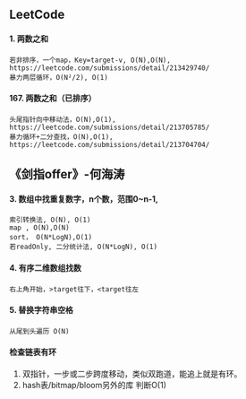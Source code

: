 ## LeetCode
#### 1. 两数之和
```
若非排序，一个map，Key=target-v, O(N),O(N), https://leetcode.com/submissions/detail/213429740/
暴力两层循环，O(N²/2), O(1)
```
#### 167. 两数之和（已排序）
```
头尾指针向中移动法，O(N),O(1), https://leetcode.com/submissions/detail/213705785/
暴力循环+二分查找，O(N),O(1), https://leetcode.com/submissions/detail/213704704/
```

## 《剑指offer》-何海涛

#### 3. 数组中找重复数字，n个数，范围0~n-1,
```
索引转换法, O(N), O(1)
map , O(N),O(N)
sort， O(N*LogN),O(1)
若readOnly, 二分统计法, O(N*LogN), O(1)
```
#### 4. 有序二维数组找数
```
右上角开始，>target往下，<target往左
```
#### 5. 替换字符串空格
```
从尾到头遍历 O(N)
```

#### 检查链表有环
1. 双指针，一步或二步跨度移动，类似双跑道，能追上就是有环。
2. hash表/bitmap/bloom另外的库 判断O(1)
